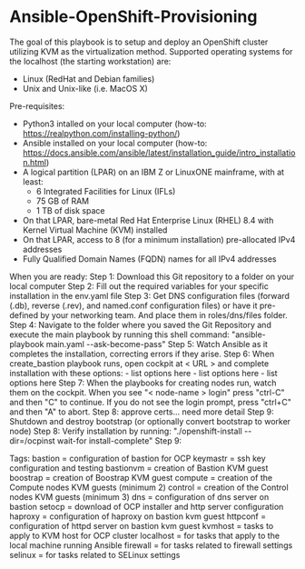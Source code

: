 # Ansible-OpenShift-Provisioning

The goal of this playbook is to setup and deploy an OpenShift cluster utilizing KVM as the virtualization method.
Supported operating systems for the localhost (the starting workstation) are: 
- Linux (RedHat and Debian families)
- Unix and Unix-like (i.e. MacOS X)

Pre-requisites:
- Python3 intalled on your local computer (how-to: https://realpython.com/installing-python/)
- Ansible installed on your local computer (how-to: https://docs.ansible.com/ansible/latest/installation_guide/intro_installation.html)
- A logical partition (LPAR) on an IBM Z or LinuxONE mainframe, with at least:
    - 6 Integrated Facilities for Linux (IFLs)
    - 75 GB of RAM
    - 1 TB of disk space
- On that LPAR, bare-metal Red Hat Enterprise Linux (RHEL) 8.4 with Kernel Virtual Machine (KVM) installed
- On that LPAR, access to 8 (for a minimum installation) pre-allocated IPv4 addresses
- Fully Qualified Domain Names (FQDN) names for all IPv4 addresses

When you are ready:
Step 1: Download this Git repository to a folder on your local computer
Step 2: Fill out the required variables for your specific installation in the env.yaml file
Step 3: Get DNS configuration files (forward (.db), reverse (.rev), and named.conf configuration files) or have it pre-defined by your networking team. And place them in roles/dns/files folder.
Step 4: Navigate to the folder where you saved the Git Repository and execute the main playbook by running this shell command:
        "ansible-playbook main.yaml --ask-become-pass"
Step 5: Watch Ansible as it completes the installation, correcting errors if they arise.
Step 6: When create_bastion playbook runs, open cockpit at < URL > and complete installation with these options:
        - list options here
        - list options here
        - list options here
Step 7: When the playbooks for creating nodes run, watch them on the cockpit. When you see "< node-name > login" press "ctrl-C" and then "C" to continue. If you do not see the login prompt, press "ctrl+C" and then "A" to abort.
Step 8: approve certs... need more detail
Step 9: Shutdown and destroy bootstrap (or optionally convert bootstrap to worker node)
Step 8: Verify installation by running:
        "./openshift-install --dir=/ocpinst wait-for install-complete"
Step 9: 

Tags:
bastion = configuration of bastion for OCP
keymastr = ssh key configuration and testing
bastionvm = creation of Bastion KVM guest
boostrap = creation of Boostrap KVM guest
compute = creation of the Compute nodes KVM guests (minimum 2)
control = creation of the Control nodes KVM guests (minimum 3)
dns = configuration of dns server on bastion
setocp = download of OCP installer and http server configuration
haproxy = configuration of haproxy on bastion kvm guest
httpconf = configuration of httpd server on bastion kvm guest
kvmhost = tasks to apply to KVM host for OCP cluster
localhost = for tasks that apply to the local machine running Ansible
firewall = for tasks related to firewall settings
selinux = for tasks related to SELinux settings